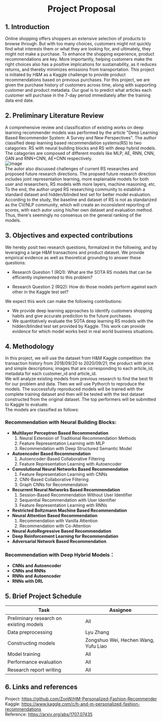 # <center>**Project Proposal**</center>

## 1. Introduction
Online shopping offers shoppers an extensive selection of products to browse through. But with too many choices, customers might not quickly find what interests them or what they are looking for, and ultimately, they might not make a purchase. To enhance the shopping experience, product recommendations are key. More importantly, helping customers make the right choices also has a positive implications for sustainability, as it reduces returns, and thereby minimizes emissions from transportation. This project is initiated by H&M as a Kaggle challenge to provide product recommendations based on previous purchases. For this project, we are given the purchase history of customers across time, along with supporting customer and product metadata. Our goal is to predict what articles each customer will purchase in the 7-day period immediately after the training data end date.  
## 2. Preliminary Literature Review    
A comprehensive review and classification of existing works on deep learning recommender models was performed by the article "Deep Learning Based Recommender System: A Survey and New Perspectives". The author classified deep learning based recommendation systems(RS) to two catagories: RS with neural building blocks and RS with deep hybrid models. The catagories are composed of different models like MLP, AE, RNN, CNN, GAN and RNN+CNN, AE+CNN respectively.     
![image](https://user-images.githubusercontent.com/95121369/156247844-1b2cb391-087d-4faa-8eda-7bbbb0c64dc7.png)  
The autor also discussed challenges of current RS researches and proposed future research directions. The propsed future research direction includes joint representation learning, more explainable models for both user and researchers, RS models with more layers, machine reasoning, etc.  
To the end, the author urged RS researching community to establish a standard dataset and hidden/blinded test set for better model evaluation. According to the study, the baseline and dataset of RS is not as standarized as the CV/NLP community, which will create an inconsistent reporting of scores, with each autor using his/her own dataset and evaluation method. Thus, there's seemingly no consensus on the general ranking of the models.  

## 3. Objectives and expected contributions  
We hereby posit two research questions, formalized in the following, and by leveraging a large H&M transactions and product dataset. We provide empirical evidence as well as theoretical grounding to answer these questions:  

- Research Question 1 (RQ1): What are the SOTA RS models that can be efficiently implemented to this problem?  

- Research Question 2 (RQ2): How do those models perform against each other in the Kaggle test set?  

We expect this work can make the following contributions:  

- We provide deep learning approaches to identify customers shopping habits and give accurate prediction to the future purchases.  
- We quantitatively evaluate the SOTA deep learning RS models with the hidden/blinded test set provided by Kaggle. This work can provide evidence for which model works best in real world business situations. 

## 4. Methodology  
In this project, we will use the dataset from H&M Kaggle competition: the transaction history from 2018/09/20 to 2020/09/21; the product with price and simple descriptions; images that are corresponding to each article_id; metadata for each customer_id and article_id.  
We will analyze existing models from previous research to find the best fit for our problem and data. Then we will use Pythorch to reproduce the models. The successfully reproduced models will be trained with the complete training dataset and then will be tested with the test dataset constructed from the original dataset. The top performers will be submitted to Kaggle to evaluate.  
The models are classified as follows:  
  
### Recommendation with Neural Building Blocks:  
- **Multilayer Perceptron Based Recommendation**  
  1. Neural Extension of Traditional Recommendation Methods  
  2. Feature Representation Learning with MLP  
  3. Recommendation with Deep Structured Semantic Model  
- **Autoencoder Based Recommendation**  
  1. Autoencoder-Based Collaborative Filtering  
  2. Feature Representation Learning with Autoencoder  
- **Convolutional Neural Networks Based Recommendation**  
  1. Feature Representation Learning with CNNs  
  2. CNN-Based Collaborative Filtering  
  3. Graph CNNs for Recommendation  
- **Recurrent Neural Networks Based Recommendation**  
  1. Session-Based Recommendation Without User Identifier  
  2. Sequential Recommendation with User Identifier  
  3. Feature Representation Learning with RNNs  
- **Restricted Boltzmann Machine Based Recommendation**  
- **Neural Attention Based Recommendation**  
  1. Recommendation with Vanilla Attention  
  2. Recommendation with Co-Attention  
- **Neural AutoRegressive Based Recommendation**  
- **Deep Reinforcement Learning for Recommendation**  
- **Adversarial Network Based Recommendation**  
	
### Recommendation with Deep Hybrid Models：  
- **CNNs and Autoencoder**  
- **CNNs and RNNs**  
- **RNNs and Autoencoder**  
- **RNNs with DRL**  
  
## 5. Brief Project Schedule 
 
| Task                                    | Assignee                             |
| --------------------------------------- | ------------------------------------ |
| Preliminary research on existing models | All                                  |
| Data preprocessing                      | Lyu Zhang                            |
| Constructing models                     | Zongshuo Wei, Hechen Wang, Yufu Liao |
| Model training                          | All                                  |
| Performance evaluation                  | All                                  |
| Research report writing                 | All                                  |

## 6. Links and references  
Project: https://github.com/ZonW/HM-Personalized-Fashion-Recommender  
Kaggle: https://www.kaggle.com/c/h-and-m-personalized-fashion-recommendations  
Reference: https://arxiv.org/abs/1707.07435

